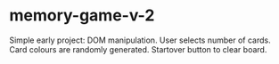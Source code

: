 # memory-game-v-2

Simple early project: DOM manipulation.
User selects number of cards.
Card colours are randomly generated.
Startover button to clear board.
